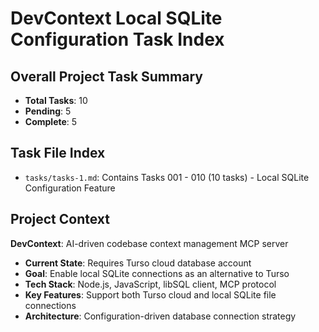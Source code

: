 # DevContext Local SQLite Configuration Task Index

## Overall Project Task Summary

- **Total Tasks**: 10
- **Pending**: 5
- **Complete**: 5

## Task File Index

- `tasks/tasks-1.md`: Contains Tasks 001 - 010 (10 tasks) - Local SQLite Configuration Feature

## Project Context

**DevContext**: AI-driven codebase context management MCP server
- **Current State**: Requires Turso cloud database account
- **Goal**: Enable local SQLite connections as an alternative to Turso
- **Tech Stack**: Node.js, JavaScript, libSQL client, MCP protocol
- **Key Features**: Support both Turso cloud and local SQLite file connections
- **Architecture**: Configuration-driven database connection strategy

